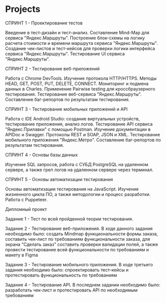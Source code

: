 # Projects
СПРИНТ 1 - Проектирование тестов

Введение в тест-дизайн и тест-анализ. Составление Mind-Map для сервиса "Яндекс.Маршруты". Построение блок-схемы на логику расчета стоимости и времени маршрута сервиса "Яндекс.Маршруты". Создание чек-листов и тест-кейсов для проверки логики интерфейса сервиса "Яндекс.Маршруты". Тестирование UI сервиса "Яндекс.Маршруты".

СПРИНТ 2 - Тестирование веб-приложений

Работа с Chrome DevTools. Изучение протокола HTTP/HTTPS. Методы HEAD, GET, POST, PUT, DELETE, CONNECT. Мониторинг и подмена данных в Charles. Применение Pairwise testing для кроссбраузерного тестирования. Тестирование веб-сервиса "Яндекс.Маршруты". Составление баг-репортов по результатам тестирования.

СПРИНТ 3 - Тестирование мобильных приложений и API

Работа с IDE Android Studio: создание виртуальных устройств, тестирование приложения, анализ логов. Тестирование API сервиса "Яндекс.Прилавки" с помощью Postman. Изучение документации в APIDoc и Swagger. Протоколы REST и SOAP, JSON и XML. Тестирование мобильного приложения "Яндекс.Метро". Составление баг-репортов по результатам тестирования.

СПРИНТ 4 - Основы базы данных

Изучение SQL запросов, работа с СУБД PostgreSQL на удаленном сервере, а также греп логов на удаленном сервере через терминал.

СПРИНТ 5 - Основы автоматизации тестирования

Основы автоматизации тестирования на JavaScript. Изучение жизненного цикла ПО, а также методологии и процесс разработки. Работа с Puppeteer.

Дипломный проект

Задание 1 - Тест по всей пройденной теории тестирования.

Задание 2 - Тестирование веб-приложения. В ходе данного задания необходимо было: создать Mindmap функциональности формы заказа, составить чек-лист по требованиям функциональности заказа, для экрана "Сделать заказ" составить проверки валидации полей, а также провести тестирование всей функциональности по требованиям и макету в Figma

Задание 3 - Тестирование мобильного приложения. В ходе третьего задания необходимо было: спроектировать тест-кейсы и протестировать функциональность по требованиям

Задание 4 - Тестирование API. В последнем задании необходимо было: разработать чек-лист и протестировать API по необходимым требованиям
